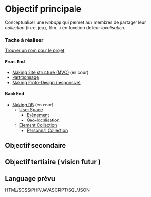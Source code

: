 # Objectif principale

Conceptualiser une *webapp* qui permet aux membres de partager leur *collection* (livre, jeux, film...) en fonction de leur *localisation*.

### Tache à réaliser

[Trouver un nom pour le projet](md/name.md)

#### Front End

  - [Making Site structure (MVC)](md/site-structure.md) (en cour)
  - [Partitionnage](md/partition.md)  
  - [Making Proto-Design (responsive)](md/proto-design.md)
 

#### Back End

- [Making DB](md/database.md) (en cour)
  - [User Space](md/user-space.md)
    - [Evènement](md/event.md)
    - [Geo-localisation](md/geoloc.md)    
  - [Element Collection](md/element.md)
    - [Personnal Collection](md/personnal.md)

  
## Objectif secondaire


 

## Objectif tertiaire ( vision futur )


## Language prévu

HTML/SCSS/PHP/JAVASCRIPT/SQL/JSON
